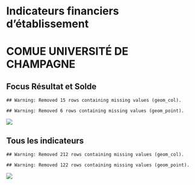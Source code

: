 Indicateurs financiers d’établissement
================

# COMUE UNIVERSITÉ DE CHAMPAGNE

## Focus Résultat et Solde

    ## Warning: Removed 15 rows containing missing values (geom_col).

    ## Warning: Removed 6 rows containing missing values (geom_point).

![](comue_université_de_champagne_files/figure-gfm/etab.focus-1.png)<!-- -->

## Tous les indicateurs

    ## Warning: Removed 212 rows containing missing values (geom_col).

    ## Warning: Removed 122 rows containing missing values (geom_point).

![](comue_université_de_champagne_files/figure-gfm/etab-1.png)<!-- -->
